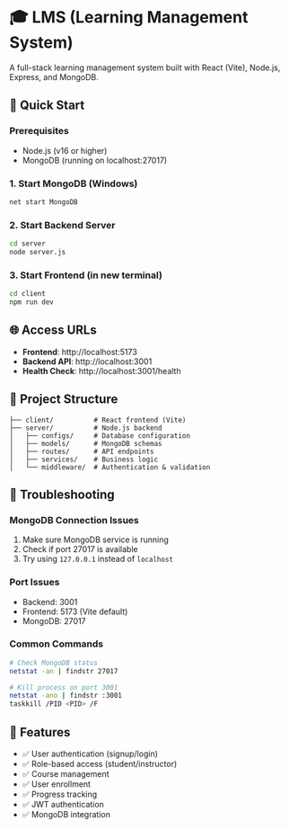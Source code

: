 # 🎓 LMS (Learning Management System)

A full-stack learning management system built with React (Vite), Node.js, Express, and MongoDB.

## 🚀 Quick Start

### Prerequisites
- Node.js (v16 or higher)
- MongoDB (running on localhost:27017)

### 1. Start MongoDB (Windows)
```bash
net start MongoDB
```

### 2. Start Backend Server
```bash
cd server
node server.js
```

### 3. Start Frontend (in new terminal)
```bash
cd client
npm run dev
```

## 🌐 Access URLs
- **Frontend**: http://localhost:5173
- **Backend API**: http://localhost:3001
- **Health Check**: http://localhost:3001/health

## 📁 Project Structure
```
├── client/          # React frontend (Vite)
├── server/          # Node.js backend
│   ├── configs/     # Database configuration
│   ├── models/      # MongoDB schemas
│   ├── routes/      # API endpoints
│   ├── services/    # Business logic
│   └── middleware/  # Authentication & validation
```

## 🔧 Troubleshooting

### MongoDB Connection Issues
1. Make sure MongoDB service is running
2. Check if port 27017 is available
3. Try using `127.0.0.1` instead of `localhost`

### Port Issues
- Backend: 3001
- Frontend: 5173 (Vite default)
- MongoDB: 27017

### Common Commands
```bash
# Check MongoDB status
netstat -an | findstr 27017

# Kill process on port 3001
netstat -ano | findstr :3001
taskkill /PID <PID> /F
```

## 📝 Features
- ✅ User authentication (signup/login)
- ✅ Role-based access (student/instructor)
- ✅ Course management
- ✅ User enrollment
- ✅ Progress tracking
- ✅ JWT authentication
- ✅ MongoDB integration

